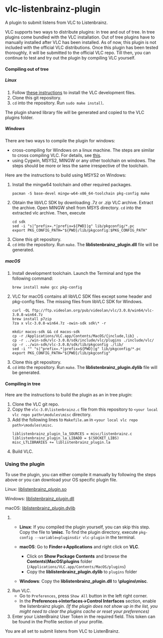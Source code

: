 # vlc-listenbrainz-plugin
A plugin to submit listens from VLC to Listenbrainz.

VLC supports two ways to distribute plugins: in tree and out of tree. In tree plugins come bundled with the VLC 
installation. Out of tree plugins have to manually installed after VLC has been installed.
As of now, this plugin is not included with the official VLC distributions. Once this plugin has been tested thoroughly,
 it will be submitted to the official VLC repo. Till then, you can continue to test and try out the plugin by compiling 
 VLC yourself. 
 
#### Compiling out of tree
##### Linux
1. Follow [these instructions](https://wiki.videolan.org/OutOfTreeCompile/) to install the VLC development files.
2. Clone this git repository.
3. `cd` into the repository. Run `sudo make install`.

The plugin shared library file will be generated and copied to the VLC plugins folder. 
##### Windows
There are two ways to compile the plugin for windows: 
- cross-compiling for Windows on a linux machine. The steps are similar to cross compiling VLC. For details, see 
[this](https://forum.videolan.org/viewtopic.php?t=146175).
- using Cygwin, MSYS2, MINGW or any other toolchain on windows. The steps should be more or less the same irrespective 
of the toolchain. 

Here are the instructions to build using MSYS2 on Windows:
1. Install the mingw64 toolchain and other required packages. 
    ```shell script
    pacman -S base-devel mingw-w64-x86_64-toolchain pkg-config make
    ```
2. Obtain the libVLC SDK by downloading .7z or .zip VLC archive. Extract the archive. Open MINGW shell from MSYS directory.
 `cd` into the extracted vlc archive. Then, execute
    ```shell script
    cd sdk
    sed -i "s|^prefix=.*|prefix=${PWD}|g" lib/pkgconfig/*.pc
    export PKG_CONFIG_PATH="${PWD}/lib/pkgconfig:$PKG_CONFIG_PATH"
    ```
3. Clone this git repository.
4. `cd` into the repository. Run `make`.
The __liblistenbrainz_plugin.dll__ file will be generated.

##### macOS
1. Install development toolchain. Launch the Terminal and type the following command:
    ```shell script
    brew install make gcc pkg-config
    ```
2. VLC for macOS contains all libVLC SDK files except some header and pkg-config files. The missing files from libVLC SDK 
for Windows.
    ```shell script
    curl -OL ftp://ftp.videolan.org/pub/videolan/vlc/3.0.8/win64/vlc-3.0.8-win64.7z
    brew install p7zip
    7za x vlc-3.0.8-win64.7z -owin-sdk sdk\* -r
    
    mkdir macos-sdk && cd macos-sdk
    cp -r /Applications/VLC.app/Contents/MacOS/{include,lib} .
    cp -r ../win-sdk/vlc-3.0.8/sdk/include/vlc/plugins ./include/vlc/
    cp -r ../win-sdk/vlc-3.0.8/sdk/lib/pkgconfig ./lib/
    sed -i "" "s|^prefix=.*|prefix=${PWD}|g" lib/pkgconfig/*.pc
    export PKG_CONFIG_PATH="${PWD}/lib/pkgconfig"
    ```
3. Clone this git repository.
4. `cd` into the repository. Run `make`. The __liblistenbrainz_plugin.dylib__ file will be generated.

#### Compiling in tree
Here are the instructions to build the plugin as an in tree plugin:
1. Clone the VLC git repo.
2. Copy the `vlc-3.0\listenbrainz.c` file from this repository to `<your local vlc repo path>\modules\misc` directory.
3. Add the following lines to `Makefile.am` in `<your local vlc repo path>\modules\misc`.
    ```
    liblistenbrainz_plugin_la_SOURCES = misc/listenbrainz.c
    liblistenbrainz_plugin_la_LIBADD = $(SOCKET_LIBS)
    misc_LTLIBRARIES += liblistenbrainz_plugin.la
    ```
4. Build VLC.

### Using the plugin
To use the plugin, you can either compile it manually by following the steps above or you can download your OS specific 
plugin file.

Linux: [liblistenbrainz_plugin.so](https://github.com/amCap1712/vlc-listenbrainz-plugin/releases/download/v1.0/liblistenbrainz_plugin.so)

Windows: [liblistenbrainz_plugin.dll](https://github.com/amCap1712/vlc-listenbrainz-plugin/releases/download/v1.0/liblistenbrainz_plugin.dll)

macOS: [liblistenbrainz_plugin.dylib](https://github.com/amCap1712/vlc-listenbrainz-plugin/releases/download/v1.0/liblistenbrainz_plugin.dylib)
1. - **Linux**: If you compiled the plugin yourself, you can skip this step. Copy the file to __<vlc-plugin-directory>\misc__.
 To find the plugin directory, execute `pkg-config --variable=pluginsdir vlc-plugin` in the terminal.
   - **macOS**: Go to __Finder->Applications__ and right click on __VLC__. 
        - Click on __Show Package Contents__ and browse the 
   __Contents\MacOS\plugins__ folder (`/Applications/VLC.app/Contents/MacOS/plugins`)
        - Copy the __liblistenbrainz_plugin.dylib__ to `plugins` folder

   
   - **Windows**: Copy the __liblistenbrainz_plugin.dll__ to __<vlc-installation-directory>\plugins\misc__.
2. Run VLC. 
    - Go to `Preferences`, press `Show All` button in the left right corner.
    - In the __Preferences->Interfaces->Control Interfaces__ section, enable the listenbrainz plugin. 
        _(If the plugin does not show up in the list, you might need to clear the plugins cache or reset your preferences)_
3. Enter your ListenBrainz User Token in the required field. This token can be found in the Profile section of your profile.

You are all set to submit listens from VLC to ListenBrainz.